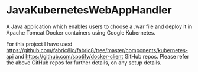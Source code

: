 # JavaKubernetesWebAppHandler
A Java application which enables users to choose a .war file and deploy it in Apache Tomcat Docker containers using Google Kubernetes.

For this project I have used https://github.com/fabric8io/fabric8/tree/master/components/kubernetes-api and 
https://github.com/spotify/docker-client GitHub repos. Please refer the above GitHub repos for further details, on any setup details.
